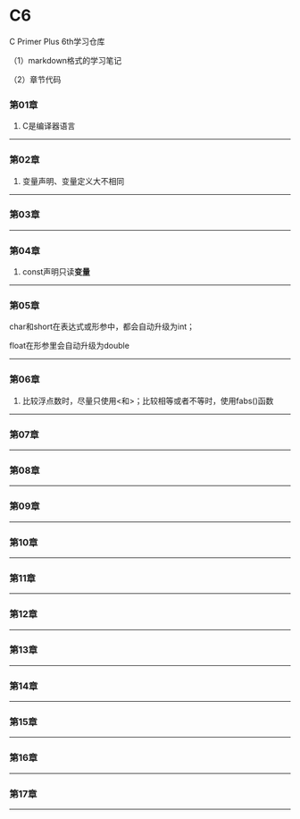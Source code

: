# C6
C Primer Plus 6th学习仓库

（1）markdown格式的学习笔记

（2）章节代码

### 第01章

1. C是编译器语言

___
### 第02章

1. 变量声明、变量定义大不相同

___
### 第03章
___
### 第04章

1. const声明只读**变量**

___
### 第05章

char和short在表达式或形参中，都会自动升级为int；

float在形参里会自动升级为double

___
### 第06章

1. 比较浮点数时，尽量只使用<和>；比较相等或者不等时，使用fabs()函数

___
### 第07章
___
### 第08章
___
### 第09章
___
### 第10章
___
### 第11章
___
### 第12章
___
### 第13章
___
### 第14章
___
### 第15章
___
### 第16章
___
### 第17章
___



